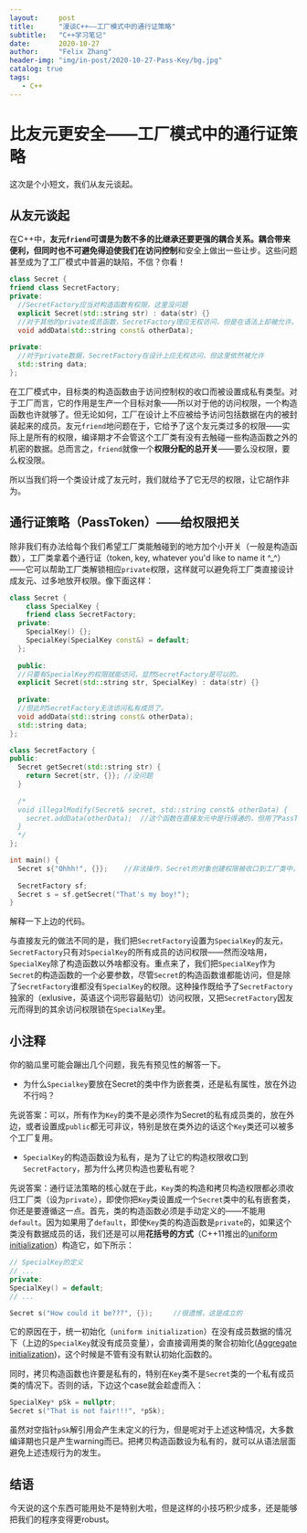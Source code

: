 ```yaml
---
layout:     post
title:      "漫谈C++——工厂模式中的通行证策略"
subtitle:   "C++学习笔记"
date:       2020-10-27
author:     "Felix Zhang"
header-img: "img/in-post/2020-10-27-Pass-Key/bg.jpg"
catalog: true
tags:
   - C++
---
```

# 比友元更安全——工厂模式中的通行证策略

这次是个小短文，我们从友元谈起。

## 从友元谈起

在C++中，**友元`friend`**可谓是为数不多的比继承还要更强的耦合关系。耦合带来便利，但同时也不可避免得迫使我们在**访问控制**和安全上做出一些让步。这些问题甚至成为了工厂模式中普遍的缺陷，不信？你看！

~~~C++
class Secret {
friend class SecretFactory;
private:
  //SecretFactory应当对构造函数有权限，这里没问题
  explicit Secret(std::string str) : data(str) {}
  //对于其他的private成员函数，SecretFactory理应无权访问，但是在语法上却被允许。
  void addData(std::string const& otherData);
  
private:
  //对于private数据，SecretFactory在设计上应无权访问，但这里依然被允许
  std::string data;
};
~~~

在工厂模式中，目标类的构造函数由于访问控制权的收口而被设置成私有类型。对于工厂而言，它的作用是生产一个目标对象——所以对于他的访问权限，一个构造函数也许就够了。但无论如何，工厂在设计上不应被给予访问包括数据在内的被封装起来的成员。友元`friend`地问题在于，它给予了这个友元类过多的权限——实际上是所有的权限，编译期才不会管这个工厂类有没有去触碰一些构造函数之外的机密的数据。总而言之，`friend`就像一个**权限分配的总开关**——要么没权限，要么权没限。

所以当我们将一个类设计成了友元时，我们就给予了它无尽的权限，让它胡作非为。

## 通行证策略（PassToken）——给权限把关

除非我们有办法给每个我们希望工厂类能触碰到的地方加个小开关（一般是构造函数），工厂类拿着个通行证（token, key, whatever you'd like to name it \^_\^）——它可以帮助工厂类解锁相应`private`权限，这样就可以避免将工厂类直接设计成友元、过多地放开权限。像下面这样：

~~~C++
class Secret {
	class SpecialKey {
    friend class SecretFactory;
  private:
    SpecialKey() {};
    SpecialKey(SpecialKey const&) = default;
  };
  
  public:
  //只要有SpecialKey的权限就能访问，显然SecretFactory是可以的。
  explicit Secret(std::string str, SpecialKey) : data(str) {}
  
  private:
  //但此时SecretFactory无法访问私有成员了。
  void addData(std::string const& otherData);
  std::string data;
};

class SecretFactory {
public:
  Secret getSecret(std::string str) {
    return Secret{str, {}};	//没问题
  }
  
  /*
  void illegalModify(Secret& secret, std::string const& otherData) {
  	secret.addData(otherData);	//这个函数在直接友元中是行得通的，但用了PassToken就不再可能了。
  }
  */
};

int main() {
  Secret s{"Ohhh!", {}}; 	//非法操作，Secret的对象创建权限被收口到工厂类中，外界无法获取SpecialKey的权限
  
  SecretFactory sf;
  Secret s = sf.getSecret("That's my boy!");
}
~~~

解释一下上边的代码。

与直接友元的做法不同的是，我们把`SecretFactory`设置为`SpecialKey`的友元，`SecretFactory`只有对`SpecialKey`的所有成员的访问权限——然而没啥用，`SpecialKey`除了构造函数以外啥都没有。重点来了，我们把`SpecialKey`作为`Secret`的构造函数的一个必要参数，尽管`Secret`的构造函数谁都能访问，但是除了`SecretFactory`谁都没有`SpecialKey`的权限。这种操作既给予了`SecretFactory`独家的（exlusive，英语这个词形容最贴切）访问权限，又把`SecretFactory`因友元而得到的其余访问权限锁在`SpecialKey`里。

## 小注释

你的脑瓜里可能会蹦出几个问题，我先有预见性的解答一下。

* 为什么`Specialkey`要放在Secret的类中作为嵌套类，还是私有属性，放在外边不行吗？

先说答案：可以，所有作为`Key`的类不是必须作为Secret的私有成员类的，放在外边，或者设置成`public`都无可非议，特别是放在类外边的话这个`Key`类还可以被多个工厂复用。

* `SpecialKey`的构造函数设为私有，是为了让它的构造权限收口到`SecretFactory`，那为什么拷贝构造也要私有呢？

先说答案：通行证法策略的核心就在于此，`Key`类的构造和拷贝构造权限都必须收归工厂类（设为`private`），即使你把`Key`类设置成一个`Secret`类中的私有嵌套类，你还是要遵循这一点。首先，类的构造函数必须是手动定义的——不能用`default`。因为如果用了`default`，即使`Key`类的构造函数是`private`的，如果这个类没有数据成员的话，我们还是可以用**花括号的方式**（C++11推出的[uniform initialization](https://en.cppreference.com/w/cpp/language/list_initialization)）构造它，如下所示：

~~~C++
// SpecialKey的定义
// ...
private:
SpecialKey() = default;
// ...

Secret s("How could it be???", {});		//很遗憾，这是成立的
~~~

它的原因在于，统一初始化（`uniform initialization`）在没有成员数据的情况下（上边的`SpecialKey`就没有成员变量），会直接调用类的聚合初始化([Aggregate initialization](https://en.cppreference.com/w/cpp/language/aggregate_initialization))，这个时候是不管有没有默认初始化函数的。

同时，拷贝构造函数也许要是私有的，特别在`Key`类不是`Secret`类的一个私有成员类的情况下。否则的话，下边这个case就会趁虚而入：

~~~C++
SpecialKey* pSk = nullptr;
Secret s("That is not fair!!!", *pSk);
~~~

虽然对空指针`pSk`解引用会产生未定义的行为，但是呢对于上述这种情况，大多数编译期也只是产生warning而已。把拷贝构造函数设为私有的，就可以从语法层面避免上述违规行为的发生。

## 结语

今天说的这个东西可能用处不是特别大啦，但是这样的小技巧积少成多，还是能够把我们的程序变得更robust。